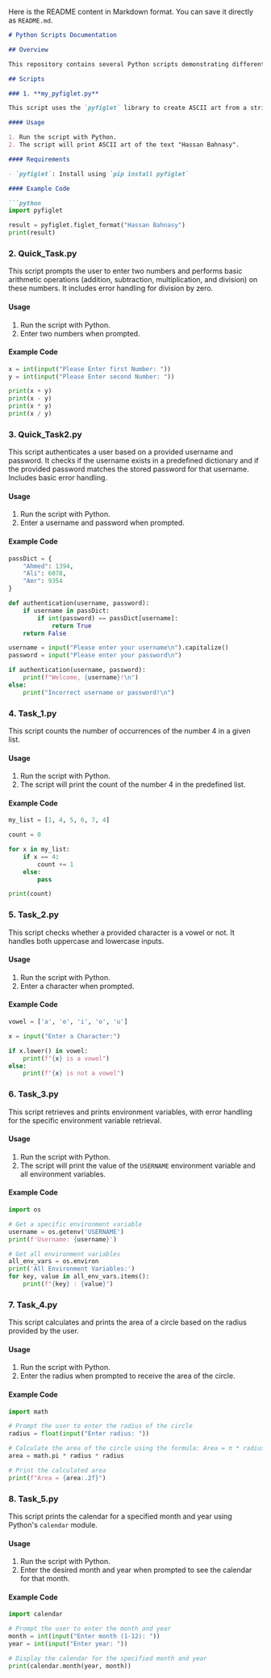 Here is the README content in Markdown format. You can save it directly as `README.md`.

```markdown
# Python Scripts Documentation

## Overview

This repository contains several Python scripts demonstrating different functionalities. Below are descriptions and usage instructions for each script.

## Scripts

### 1. **my_pyfiglet.py**

This script uses the `pyfiglet` library to create ASCII art from a string. In this example, the script generates an ASCII art representation of the text "Hassan Bahnasy".

#### Usage

1. Run the script with Python.
2. The script will print ASCII art of the text "Hassan Bahnasy".

#### Requirements

- `pyfiglet`: Install using `pip install pyfiglet`

#### Example Code

```python
import pyfiglet

result = pyfiglet.figlet_format("Hassan Bahnasy")
print(result)
```

### 2. **Quick_Task.py**

This script prompts the user to enter two numbers and performs basic arithmetic operations (addition, subtraction, multiplication, and division) on these numbers. It includes error handling for division by zero.

#### Usage

1. Run the script with Python.
2. Enter two numbers when prompted.

#### Example Code

```python
x = int(input("Please Enter first Number: "))
y = int(input("Please Enter second Number: "))

print(x + y)
print(x - y)
print(x * y)
print(x / y)
```

### 3. **Quick_Task2.py**

This script authenticates a user based on a provided username and password. It checks if the username exists in a predefined dictionary and if the provided password matches the stored password for that username. Includes basic error handling.

#### Usage

1. Run the script with Python.
2. Enter a username and password when prompted.

#### Example Code

```python
passDict = {
    "Ahmed": 1394,
    "Ali": 6078,
    "Amr": 9354
}

def authentication(username, password):
    if username in passDict:
        if int(password) == passDict[username]:
            return True
    return False

username = input("Please enter your username\n").capitalize()
password = input("Please enter your password\n")

if authentication(username, password):
    print(f"Welcome, {username}!\n")
else:
    print("Incorrect username or password!\n")
```

### 4. **Task_1.py**

This script counts the number of occurrences of the number 4 in a given list.

#### Usage

1. Run the script with Python.
2. The script will print the count of the number 4 in the predefined list.

#### Example Code

```python
my_list = [1, 4, 5, 6, 7, 4]

count = 0

for x in my_list:
    if x == 4:
        count += 1
    else:
        pass

print(count)
```

### 5. **Task_2.py**

This script checks whether a provided character is a vowel or not. It handles both uppercase and lowercase inputs.

#### Usage

1. Run the script with Python.
2. Enter a character when prompted.

#### Example Code

```python
vowel = ['a', 'e', 'i', 'o', 'u']

x = input("Enter a Character:")

if x.lower() in vowel:
    print(f"{x} is a vowel")
else:
    print(f"{x} is not a vowel")
```

### 6. **Task_3.py**

This script retrieves and prints environment variables, with error handling for the specific environment variable retrieval.

#### Usage

1. Run the script with Python.
2. The script will print the value of the `USERNAME` environment variable and all environment variables.

#### Example Code

```python
import os

# Get a specific environment variable
username = os.getenv('USERNAME')
print(f'Username: {username}')

# Get all environment variables
all_env_vars = os.environ
print('All Environment Variables:')
for key, value in all_env_vars.items():
    print(f"{key} : {value}")
```

### 7. **Task_4.py**

This script calculates and prints the area of a circle based on the radius provided by the user.

#### Usage

1. Run the script with Python.
2. Enter the radius when prompted to receive the area of the circle.

#### Example Code

```python
import math

# Prompt the user to enter the radius of the circle
radius = float(input("Enter radius: "))

# Calculate the area of the circle using the formula: Area = π * radius^2
area = math.pi * radius * radius

# Print the calculated area
print(f"Area = {area:.2f}")
```

### 8. **Task_5.py**

This script prints the calendar for a specified month and year using Python's `calendar` module.

#### Usage

1. Run the script with Python.
2. Enter the desired month and year when prompted to see the calendar for that month.

#### Example Code

```python
import calendar

# Prompt the user to enter the month and year
month = int(input("Enter month (1-12): "))
year = int(input("Enter year: "))

# Display the calendar for the specified month and year
print(calendar.month(year, month))
```

